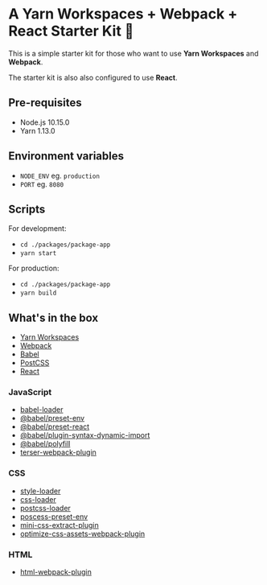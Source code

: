 # A Yarn Workspaces + Webpack + React Starter Kit 🔰

This is a simple starter kit for those who want to use **Yarn Workspaces** and **Webpack**.

The starter kit is also also configured to use **React**.

## Pre-requisites

- Node.js 10.15.0
- Yarn 1.13.0

## Environment variables

- `NODE_ENV` eg. `production`
- `PORT` eg. `8080`

## Scripts

For development:

- `cd ./packages/package-app`
- `yarn start`

For production:

- `cd ./packages/package-app`
- `yarn build`

## What's in the box

- [Yarn Workspaces](https://yarnpkg.com/lang/en/docs/workspaces/)
- [Webpack](https://webpack.js.org/)
- [Babel](https://babeljs.io/)
- [PostCSS](https://postcss.org/)
- [React](https://reactjs.org/)

### JavaScript

- [babel-loader](https://github.com/babel/babel-loader)
- [@babel/preset-env](https://babeljs.io/docs/en/babel-preset-env)
- [@babel/preset-react](https://babeljs.io/docs/en/babel-preset-react)
- [@babel/plugin-syntax-dynamic-import](https://babeljs.io/docs/en/babel-plugin-syntax-dynamic-import)
- [@babel/polyfill](https://babeljs.io/docs/en/babel-polyfill)
- [terser-webpack-plugin](https://github.com/webpack-contrib/terser-webpack-plugin)

### CSS

- [style-loader](https://github.com/webpack-contrib/style-loader)
- [css-loader](https://github.com/webpack-contrib/css-loader)
- [postcss-loader](https://github.com/postcss/postcss-loader)
- [poscess-preset-env](https://github.com/csstools/postcss-preset-env)
- [mini-css-extract-plugin](https://github.com/webpack-contrib/mini-css-extract-plugin)
- [optimize-css-assets-webpack-plugin](https://github.com/NMFR/optimize-css-assets-webpack-plugin)

### HTML

- [html-webpack-plugin](https://github.com/jantimon/html-webpack-plugin)

